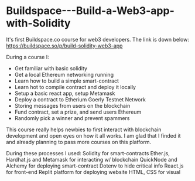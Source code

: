 # Buildspace---Build-a-Web3-app-with-Solidity

It's first Buildspace.co course for web3 developers. The link is down below:
https://buildspace.so/p/build-solidity-web3-app

During a course I:
- Get familiar with basic solidity
- Get a local Ethereum networking running
- Learn how to build a simple smart-contract
- Learn hot to compile contract and deploy it locally
- Setup a basic react app, setup Metamask
- Deploy a contract to Etherium Goerly Testnet Network
- Storing messages from users on the blockchain
- Fund contract, set a prize, and send users Ethereum
- Randomly pick a winner and prevent spammers

This course really helps newbies to first interact with blockchain development and open eyes on how it all works.
I am glad that I finded it and already planning to pass more courses on this platform.

During these processes I used:
Solidity for smart-contracts
Ether.js, Hardhat.js and Metamask for interacting w/ blockchain
QuickNode and Alchemy for deploying smart-contract
Dotenv to hide critical info
React.js for front-end
Replit platform for deploying website
HTML, CSS for visual
